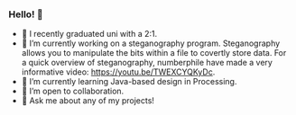 ### Hello! 👋

- :pencil: I recently graduated uni with a 2:1.
- 🔭 I’m currently working on a steganography program. Steganography allows you to manipulate the bits within a file to covertly store data. For a quick overview of steganography, numberphile have made a very informative video: https://youtu.be/TWEXCYQKyDc.
- 🌱 I’m currently learning Java-based design in Processing.
- 👯 I’m open to collaboration.
- 💬 Ask me about any of my projects!
